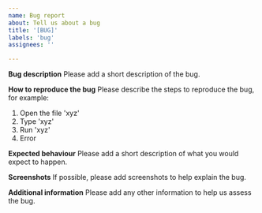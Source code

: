 ```yaml
---
name: Bug report
about: Tell us about a bug
title: '[BUG]'
labels: 'bug'
assignees: ''

---
```


<!--
SPDX-FileCopyrightText: 2022 Wilfred Nicoll <xyzroller@rollyourown.xyz>
SPDX-License-Identifier: CC-BY-SA-4.0
-->

**Bug description**
Please add a short description of the bug.

**How to reproduce the bug**
Please describe the steps to reproduce the bug, for example:

1. Open the file 'xyz'
2. Type 'xyz'
3. Run 'xyz'
4. Error

**Expected behaviour**
Please add a short description of what you would expect to happen.

**Screenshots**
If possible, please add screenshots to help explain the bug.

**Additional information**
Please add any other information to help us assess the bug.
